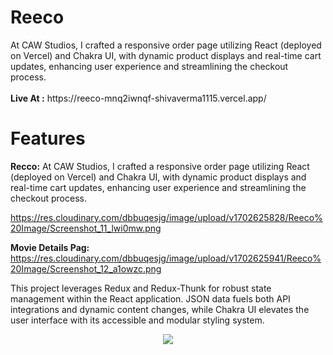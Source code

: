 <h1>Reeco</h1> At CAW Studios, I crafted a responsive order page utilizing React (deployed on Vercel) and Chakra UI, with dynamic product displays and real-time cart updates, enhancing user experience and streamlining the checkout process.
<br/>
<br/>
<b>Live At :</b> https://reeco-mnq2iwnqf-shivaverma1115.vercel.app/

# Features 

**Recco:** At CAW Studios, I crafted a responsive order page utilizing React (deployed on Vercel) and Chakra UI, with dynamic product displays and real-time cart updates, enhancing user experience and streamlining the checkout process.

https://res.cloudinary.com/dbbuqesjg/image/upload/v1702625828/Reeco%20Image/Screenshot_11_lwi0mw.png

**Movie Details Pag:** 
https://res.cloudinary.com/dbbuqesjg/image/upload/v1702625941/Reeco%20Image/Screenshot_12_a1owzc.png

This project leverages Redux and Redux-Thunk for robust state management within the React application. JSON data fuels both API integrations and dynamic content changes, while Chakra UI elevates the user interface with its accessible and modular styling system.

<p align="center">
  <a href="https://skillicons.dev">
    <img src="https://skillicons.dev/icons?i=react,js,contextapi,mongodb,node,express,chakraui,css,git" />
  </a>
</p>

